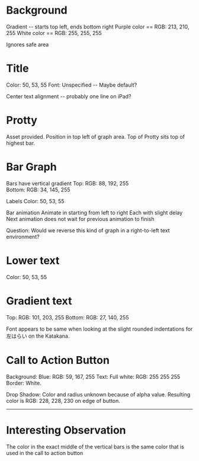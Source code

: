

# Background

Gradient -- starts top left, ends bottom right
Purple color == RGB: 213, 210, 255
White color == RGB: 255, 255, 255

Ignores safe area


# Title

Color: 50, 53, 55
Font: Unspecified -- Maybe default?

Center text alignment -- probably one line on iPad?


# Protty

Asset provided. Position in top left of graph area.
Top of Protty sits top of highest bar.

# Bar Graph

Bars have vertical gradient
Top: RGB: 88, 192, 255	
Bottom: RGB: 34, 145, 255	

Labels
Color: 50, 53, 55

Bar animation
Animate in starting from left to right
Each with slight delay
Next animation does not wait for previous animation to finish

Question: Would we reverse this kind of graph in a right-to-left text environment?

# Lower text

Color: 50, 53, 55

# Gradient text

Top: RGB: 101, 203, 255
Bottom: RGB: 27, 140, 255	

Font appears to be same when looking at the slight rounded indentations for 左はらい on the Katakana.


# Call to Action Button

Background: Blue: RGB: 59, 167, 255
Text: Full white: RGB: 255 255 255
Border: White.

Drop Shadow: Color and radius unknown because of alpha value. 
Resulting color is RGB: 228, 228, 230 on edge of button.




---

# Interesting Observation

The color in the exact middle of the vertical bars is the same color that is used in the call to action button